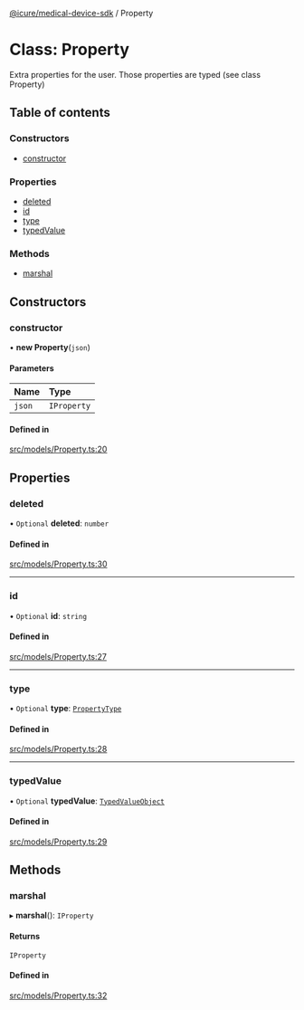 [@icure/medical-device-sdk](../modules) / Property

# Class: Property

Extra properties for the user. Those properties are typed (see class Property)

## Table of contents

### Constructors

- [constructor](Property#constructor)

### Properties

- [deleted](Property#deleted)
- [id](Property#id)
- [type](Property#type)
- [typedValue](Property#typedvalue)

### Methods

- [marshal](Property#marshal)

## Constructors

### constructor

• **new Property**(`json`)

#### Parameters

| Name | Type |
| :------ | :------ |
| `json` | `IProperty` |

#### Defined in

[src/models/Property.ts:20](https://github.com/icure/icure-medical-device-js-sdk/blob/95efac3/src/models/Property.ts#L20)

## Properties

### deleted

• `Optional` **deleted**: `number`

#### Defined in

[src/models/Property.ts:30](https://github.com/icure/icure-medical-device-js-sdk/blob/95efac3/src/models/Property.ts#L30)

___

### id

• `Optional` **id**: `string`

#### Defined in

[src/models/Property.ts:27](https://github.com/icure/icure-medical-device-js-sdk/blob/95efac3/src/models/Property.ts#L27)

___

### type

• `Optional` **type**: [`PropertyType`](PropertyType)

#### Defined in

[src/models/Property.ts:28](https://github.com/icure/icure-medical-device-js-sdk/blob/95efac3/src/models/Property.ts#L28)

___

### typedValue

• `Optional` **typedValue**: [`TypedValueObject`](TypedValueObject)

#### Defined in

[src/models/Property.ts:29](https://github.com/icure/icure-medical-device-js-sdk/blob/95efac3/src/models/Property.ts#L29)

## Methods

### marshal

▸ **marshal**(): `IProperty`

#### Returns

`IProperty`

#### Defined in

[src/models/Property.ts:32](https://github.com/icure/icure-medical-device-js-sdk/blob/95efac3/src/models/Property.ts#L32)
